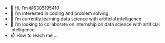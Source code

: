 - 👋 Hi, I’m @6305195410
- 👀 I’m interested in coding and problem solving 
- 🌱 I’m currently learning data science with artificial intelligence 
- 💞️ I’m looking to collaborate on internship on data science with artificial intelligence 
- 📫 How to reach me ...

<!---
6305195410/6305195410 is a ✨ special ✨ repository because its `README.md` (this file) appears on your GitHub profile.
You can click the Preview link to take a look at your changes.
--->
